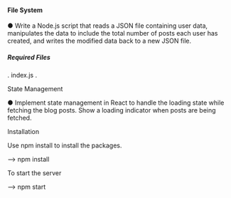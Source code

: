 
#### File System
● Write a Node.js script that reads a JSON file containing user data, manipulates the data to include the total number of posts each user has created, and writes the modified data back to a new JSON file.
##### Required Files
  . index.js
  . 

State Management

● Implement state management in React to handle the loading state while fetching the blog posts. Show a loading indicator when posts are being fetched.

Installation

Use npm install to install the packages.

--> npm install

To start the server

--> npm start
